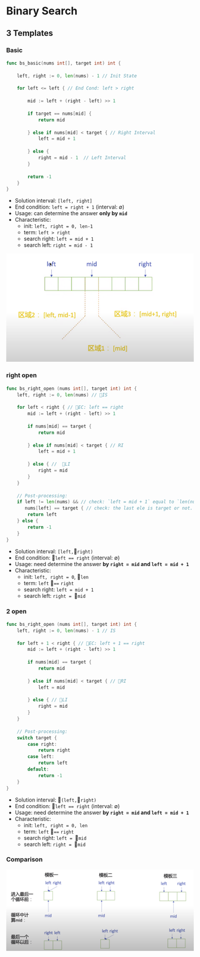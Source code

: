 # Binary Search

## 3 Templates
### Basic
```go
func bs_basic(nums int[], target int) int {

    left, right := 0, len(nums) - 1 // Init State

    for left <= left { // End Cond: left > right

        mid := left + (right - left) >> 1

        if target == nums[mid] {
            return mid

        } else if nums[mid] < target { // Right Interval
            left = mid + 1

        } else {
            right = mid - 1  // Left Interval
        }

        return -1
    }
}
```
- Solution interval: `[left, right]`
- End condition: `left = right + 1` (interval: $\emptyset$)
- Usage: can determine the answer **only by `mid`**
- Characteristic:
  - init: `left, right = 0, len-1`
  - term: `left > right`
  - search right: `left = mid + 1`
  - search left: `right = mid - 1`

![bs-basic](../../images/bs-basic.png)

### right open
```go
func bs_right_open (nums int[], target int) int {
    left, right := 0, len(nums) // 🔴IS

    for left < right { // 🔴EC: left == right
        mid := left + (right - left) >> 1

        if nums[mid] == target {
            return mid

        } else if nums[mid] < target { // RI
            left = mid + 1

        } else { //  🔴LI
            right = mid
        }
    }

    // Post-processing:
    if left != len(nums) && // check: `left = mid + 1` equal to `len(nums) - 1`
       nums[left] == target { // check: the last ele is target or not.
        return left
    } else {
        return -1
    }
}
```
- Solution interval: `[left,`🔴`right)`
- End condition: 🔴`left == right` (interval: $\emptyset$)
- Usage: need determine the answer **by `right = mid` and `left = mid + 1`**
- Characteristic:
  - init: `left, right = 0`, 🔴`len`
  - term: `left` 🔴`==` `right`
  - search right: `left = mid + 1`
  - search left: `right = `🔴`mid`

### 2 open
```go
func bs_right_open (nums int[], target int) int {
    left, right := 0, len(nums) - 1 // IS

    for left + 1 < right { // 🔴EC: left + 1 == right
        mid := left + (right - left) >> 1

        if nums[mid] == target {
            return mid

        } else if nums[mid] < target { // 🔴RI
            left = mid 

        } else { // 🔴LI
            right = mid
        }
    }

    // Post-processing:
    switch target {
        case right:
            return right
        case left:
            return left
        default:
            return -1
    }
}
```
- Solution interval: 🔴`(left,`🔴`right)`
- End condition: 🔴`left == right` (interval: $\emptyset$)
- Usage: need determine the answer **by `right = mid` and `left = mid + 1`**
- Characteristic:
  - init: `left, right = 0, len`
  - term: `left` 🔴`==` `right`
  - search right: `left = `🔴`mid`
  - search left: `right = `🔴`mid`


### Comparison
![bs-comp](../../images/bs-comp.png)